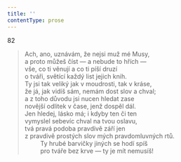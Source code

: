 ```yaml
---
title: ''
contentType: prose
---
```


82

> Ach, ano, uznávám, že nejsi muž mé Musy,  
> a proto můžeš číst — a nebude to hřích —  
> vše, co ti věnují a co ti píší druzí  
> o tváři, světící každý list jejich knih.  
> Ty jsi tak veliký jak v moudrosti, tak v kráse,  
> že já, jak vidíš sám, nemám dost slov a chval;  
> a z toho důvodu jsi nucen hledat zase  
> novější odlitek v čase, jenž dospěl dál.  
> Jen hledej, lásko má; i kdyby ten či ten  
> vymyslel sebevíc chval na tvou oslavu,  
> tvá pravá podoba pravdivě září jen  
> z pravdivě prostých slov mých pravdomluvných rtů.  
>          Ty hrubé barvičky jiných se hodí spíš  
>          pro tváře bez krve — ty je mít nemusíš!
